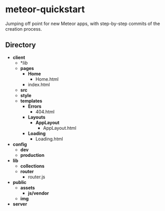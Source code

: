 # meteor-quickstart

Jumping off point for new Meteor apps, with step-by-step commits of the creation process.

## Directory

- **client**
  - **lib*
  - **pages**
    - **Home**
      - Home.html
    - index.html
  - **src**
  - **style**
  - **templates**
    - **Errors**
      - 404.html
    - **Layouts**
      - **AppLayout**
        - AppLayout.html
    - **Loading**
      - Loading.html
- **config**
  - **dev**
  - **production**
- **lib**
  - **collections**
  - **router**
    - router.js
- **public**
	- **assets**
	  - **js/vendor**
	- **img**
- **server**
